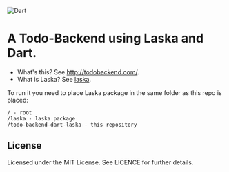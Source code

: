 ![Dart](https://github.com/TenderOwl/todo-backend-dart-laska/workflows/Dart/badge.svg?branch=main)

# A Todo-Backend using Laska and Dart.

- What's this? See http://todobackend.com/.
- What is Laska? See [laska](https://github.com/tenderowl/laska).

To run it you need to place Laska package in the same folder as this repo is placed:

```
/ - root
/laska - laska package
/todo-backend-dart-laska - this repository
```

## License

Licensed under the MIT License. See LICENCE for further details.
